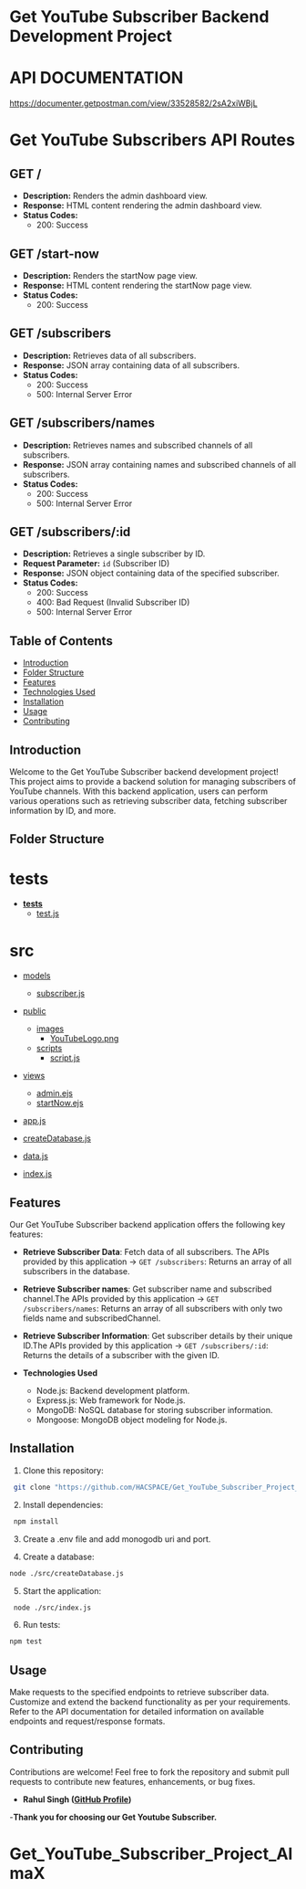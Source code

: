 # Get YouTube Subscriber Backend Development Project

# API DOCUMENTATION
https://documenter.getpostman.com/view/33528582/2sA2xiWBjL

# Get YouTube Subscribers API Routes

## GET /

- **Description:** Renders the admin dashboard view.
- **Response:** HTML content rendering the admin dashboard view.
- **Status Codes:** 
  - 200: Success

## GET /start-now

- **Description:** Renders the startNow page view.
- **Response:** HTML content rendering the startNow page view.
- **Status Codes:** 
  - 200: Success

## GET /subscribers

- **Description:** Retrieves data of all subscribers.
- **Response:** JSON array containing data of all subscribers.
- **Status Codes:** 
  - 200: Success
  - 500: Internal Server Error

## GET /subscribers/names

- **Description:** Retrieves names and subscribed channels of all subscribers.
- **Response:** JSON array containing names and subscribed channels of all subscribers.
- **Status Codes:** 
  - 200: Success
  - 500: Internal Server Error

## GET /subscribers/:id

- **Description:** Retrieves a single subscriber by ID.
- **Request Parameter:** `id` (Subscriber ID)
- **Response:** JSON object containing data of the specified subscriber.
- **Status Codes:** 
  - 200: Success
  - 400: Bad Request (Invalid Subscriber ID)
  - 500: Internal Server Error


## Table of Contents

- [Introduction](#introduction)
- [Folder Structure](#Folde_Structure)
- [Features](#features)
- [Technologies Used](#technologies_used)
- [Installation](#getting-started)
- [Usage](#usage)   
- [Contributing](#contributing)

## Introduction

Welcome to the Get YouTube Subscriber backend development project! This project aims to provide a backend solution for managing subscribers of YouTube channels. With this backend application, users can perform various operations such as retrieving subscriber data, fetching subscriber information by ID, and more.

## Folder Structure

# __tests__
* [__tests__](.\__tests__)
    * [test.js](./__tests__/test.js)


# src

* [models](.\src\models)
    * [subscriber.js](.\src\models\subscriber.js)
        
* [public](.\src\public)
    * [images](.\src\public)
        * [YouTubeLogo.png](.\src\public\YouTubeLogo.png)
    * [scripts](.\src\scripts)
        * [script.js](.\src\scripts\script.js)

* [views](.\src\views)
    * [admin.ejs](.\src\views\admin.ejs)
    * [startNow.ejs](.\src\views\startNow.ejs)
      
* [app.js](.\src\app.js)
* [createDatabase.js](.\src\createDatabase.js)
* [data.js](.\src\data.js)
* [index.js](.\src\index.js)

## Features

Our Get YouTube Subscriber backend application offers the following key features:

- **Retrieve Subscriber Data**: Fetch data of all subscribers. The APIs provided by this application 
-> `GET /subscribers`: Returns an array of all subscribers in the database.

- **Retrieve Subscriber names**: Get subscriber name and subscribed channel.The APIs provided by this application 
-> `GET /subscribers/names`: Returns an array of all subscribers with only two fields name and subscribedChannel.

- **Retrieve Subscriber Information**: Get subscriber details by their unique ID.The APIs provided by this application 
-> `GET /subscribers/:id`: Returns the details of a subscriber with the given ID.

- **Technologies Used**
    * Node.js: Backend development platform.
    * Express.js: Web framework for Node.js.
    * MongoDB: NoSQL database for storing subscriber information.
    * Mongoose: MongoDB object modeling for Node.js.

## Installation

1. Clone this repository:

```bash
 git clone "https://github.com/HACSPACE/Get_YouTube_Subscriber_Project_AlmaX.git"
```

2. Install dependencies:

```bash
 npm install
```

3. Create a .env file and add monogodb uri and port.

4. Create a database:

```bash
node ./src/createDatabase.js
```

5. Start the application:

```bash
 node ./src/index.js
```

6. Run tests:

```bash 
npm test
```

## Usage
Make requests to the specified endpoints to retrieve subscriber data.
Customize and extend the backend functionality as per your requirements.
Refer to the API documentation for detailed information on available endpoints and request/response formats.

## Contributing
Contributions are welcome! Feel free to fork the repository and submit pull requests to contribute new features, enhancements, or bug fixes.

- **Rahul Singh ([GitHub Profile](https://github.com/HACSPACE))**


-**Thank you for choosing our Get Youtube Subscriber.**

# Get_YouTube_Subscriber_Project_AlmaX